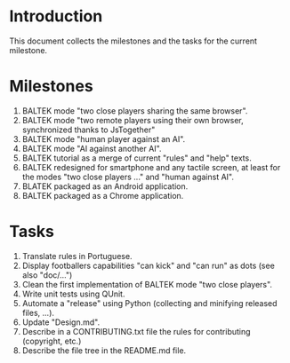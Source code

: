 # Introduction

This document collects the milestones and the tasks for the current milestone.

# Milestones

1. BALTEK mode "two close players sharing the same browser".
2. BALTEK mode "two remote players using their own browser, synchronized thanks to JsTogether"
3. BALTEK mode "human player against an AI".
4. BALTEK mode "AI against another AI".
5. BALTEK tutorial as a merge of current "rules" and "help" texts.
6. BALTEK redesigned for smartphone and any tactile screen, at least for the modes "two close players ..." and "human against AI".
7. BLATEK packaged as an Android application.
8. BALTEK packaged as a Chrome application.

# Tasks

1. Translate rules in Portuguese.
2. Display footballers capabilities "can kick" and "can run" as dots (see also "doc/...")
3. Clean the first implementation of BALTEK mode "two close players".
4. Write unit tests using QUnit.
5. Automate a "release" using Python (collecting and minifying released files, ...).
6. Update "Design.md".
7. Describe in a CONTRIBUTING.txt file the rules for contributing (copyright, etc.)
8. Describe the file tree in the README.md file.